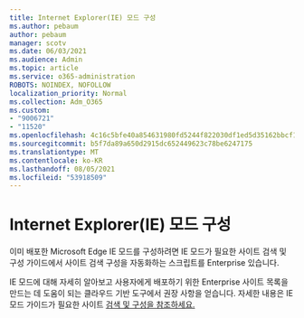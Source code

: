 ```yaml
---
title: Internet Explorer(IE) 모드 구성
ms.author: pebaum
author: pebaum
manager: scotv
ms.date: 06/03/2021
ms.audience: Admin
ms.topic: article
ms.service: o365-administration
ROBOTS: NOINDEX, NOFOLLOW
localization_priority: Normal
ms.collection: Adm_O365
ms.custom:
- "9006721"
- "11520"
ms.openlocfilehash: 4c16c5bfe40a854631980fd5244f822030df1ed5d35162bbcf19e4e989610ce3
ms.sourcegitcommit: b5f7da89a650d2915dc652449623c78be6247175
ms.translationtype: MT
ms.contentlocale: ko-KR
ms.lasthandoff: 08/05/2021
ms.locfileid: "53918509"
---
```

# <a name="internet-explorer-ie-mode-configuration"></a>Internet Explorer(IE) 모드 구성

이미 배포한 Microsoft Edge IE 모드를 구성하려면 IE 모드가 필요한 사이트 검색 및 구성 가이드에서 사이트 검색 구성을 자동화하는 스크립트를 Enterprise 있습니다. 

IE 모드에 대해 자세히 알아보고 사용자에게 배포하기 위한 Enterprise 사이트 목록을 만드는 데 도움이 되는 클라우드 기반 도구에서 권장 사항을 얻습니다. 자세한 내용은 IE 모드 가이드가 필요한 사이트 [검색 및 구성을 참조하세요.](https://admin.microsoft.com/AdminPortal/Home?#/modernonboarding/configureiemode)